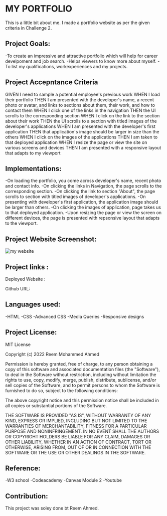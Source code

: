 # MY PORTFOLIO
This is a little bit about me. I made a portfolio website as per the given criteria in Challenge 2.

## Project Goals:
-To create an impressive and attractive portfolio which will help for career develpoment and job search.
-Helps viewers to know more about myself.
-To list my qualifications, workexperiences and my projects.

## Project Accepntance Criteria
GIVEN I need to sample a potential employee's previous work
WHEN I load their portfolio
THEN I am presented with the developer's name, a recent photo or avatar, and links to sections about them, their work, and how to contact them
WHEN I click one of the links in the navigation
THEN the UI scrolls to the corresponding section
WHEN I click on the link to the section about their work
THEN the UI scrolls to a section with titled images of the developer's applications
WHEN I am presented with the developer's first application
THEN that application's image should be larger in size than the others
WHEN I click on the images of the applications
THEN I am taken to that deployed application
WHEN I resize the page or view the site on various screens and devices
THEN I am presented with a responsive layout that adapts to my viewport

## Implementations:

-On loading the portfolio, you come across developer's name, recent photo and contact info.
-On clicking the links in Navigation, the page scrolls to the corresponding section.
-On clicking the link to section "About", the page scrolls to section with titled images of developer's applications.
-On presenting with developer's first application, the application image should be larger than others.
-On clicking the images of application, page takes us to that deployed application.
-Upon resizing the page or view the screen on different devices, the page is presented with repsonsive layout that adapts to the viewport.

## Project Website Screenshot:
![my website](https://user-images.githubusercontent.com/94458512/156045263-a63134b5-ddb1-4343-96a0-e1c486e2ce0f.jpg)
## Project links :

Deployed Website :

Github URL:

## Languages used:
-HTML
-CSS
-Advanced CSS
-Media Queries
-Responsive designs

## Project License:
MIT License

Copyright (c) 2022 Reem Mohammed Ahmed

Permission is hereby granted, free of charge, to any person obtaining a copy
of this software and associated documentation files (the "Software"), to deal
in the Software without restriction, including without limitation the rights
to use, copy, modify, merge, publish, distribute, sublicense, and/or sell
copies of the Software, and to permit persons to whom the Software is
furnished to do so, subject to the following conditions:

The above copyright notice and this permission notice shall be included in all
copies or substantial portions of the Software.

THE SOFTWARE IS PROVIDED "AS IS", WITHOUT WARRANTY OF ANY KIND, EXPRESS OR
IMPLIED, INCLUDING BUT NOT LIMITED TO THE WARRANTIES OF MERCHANTABILITY,
FITNESS FOR A PARTICULAR PURPOSE AND NONINFRINGEMENT. IN NO EVENT SHALL THE
AUTHORS OR COPYRIGHT HOLDERS BE LIABLE FOR ANY CLAIM, DAMAGES OR OTHER
LIABILITY, WHETHER IN AN ACTION OF CONTRACT, TORT OR OTHERWISE, ARISING FROM,
OUT OF OR IN CONNECTION WITH THE SOFTWARE OR THE USE OR OTHER DEALINGS IN THE
SOFTWARE.

## Reference:
-W3 school
-Codeacademy
-Canvas Module 2
-Youtube

## Contribution:
This project was soley done bt Reem Ahmed.

